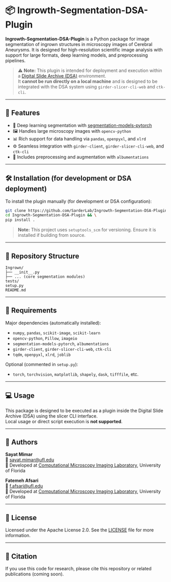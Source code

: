 # 📦 Ingrowth-Segmentation-DSA-Plugin

**Ingrowth-Segmentation-DSA-Plugin** is a Python package for image segmentation of ingrown structures in microscopy images of Cerebral Aneurysms. It is designed for high-resolution scientific image analysis with support for large formats, deep learning models, and preprocessing pipelines.

> ⚠️ **Note:** This plugin is intended for deployment and execution within a [Digital Slide Archive (DSA)](https://digitalslidearchive.github.io/) environment.  
> It **cannot be run directly on a local machine** and is designed to be integrated with the DSA system using `girder-slicer-cli-web` and `ctk-cli`.

---

## 🚀 Features

- 🧠 Deep learning segmentation with [segmentation-models-pytorch](https://github.com/qubvel/segmentation_models.pytorch)
- 🖼 Handles large microscopy images with `opencv-python`
- 📊 Rich support for data handling via `pandas`, `openpyxl`, and `xlrd`
- ⚙️ Seamless integration with `girder-client`, `girder-slicer-cli-web`, and `ctk-cli`
- 🧪 Includes preprocessing and augmentation with `albumentations`

---

## 🛠 Installation (for development or DSA deployment)

To install the plugin manually (for development or DSA configuration):

```bash
git clone https://github.com/SarderLab/Ingrowth-Segmentation-DSA-Plugin.git && \
cd Ingrowth-Segmentation-DSA-Plugin && \
pip install .
```

> **Note:** This project uses `setuptools_scm` for versioning. Ensure it is installed if building from source.

---

## 📁 Repository Structure

```
Ingrown/
├── __init__.py
├── ... (core segmentation modules)
tests/
setup.py
README.md
```

---

## 🧪 Requirements

Major dependencies (automatically installed):

- `numpy`, `pandas`, `scikit-image`, `scikit-learn`
- `opencv-python`, `Pillow`, `imageio`
- `segmentation-models-pytorch`, `albumentations`
- `girder-client`, `girder-slicer-cli-web`, `ctk-cli`
- `tqdm`, `openpyxl`, `xlrd`, `joblib`

Optional (commented in `setup.py`):

- `torch`, `torchvision`, `matplotlib`, `shapely`, `dask`, `tifffile`, etc.

---

## 💻 Usage

This package is designed to be executed as a plugin inside the Digital Slide Archive (DSA) using the slicer CLI interface.  
Local usage or direct script execution is **not supported**.

---

## 👤 Authors

**Sayat Mimar**  
📧 [sayat.mimar@ufl.edu](mailto:sayat.mimar@ufl.edu)  
🧪 Developed at [Computational Microscopy Imaging Laboratory](https://cmilab.nephrology.medicine.ufl.edu/), University of Florida

**Fatemeh Afsari**  
📧 [f.afsari@ufl.edu](mailto:f.afsari@ufl.edu)  
🧠 Developed at [Computational Microscopy Imaging Laboratory](https://cmilab.nephrology.medicine.ufl.edu/), University of Florida

---

## 📄 License

Licensed under the Apache License 2.0. See the [LICENSE](LICENSE) file for more information.

---

## 📌 Citation

If you use this code for research, please cite this repository or related publications (coming soon).
